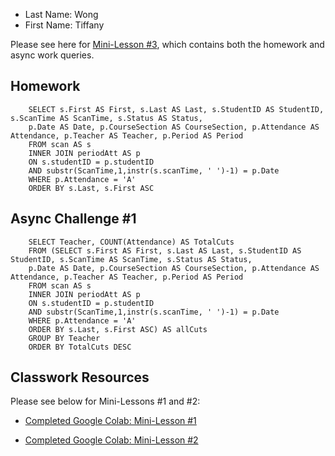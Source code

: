 * Last Name: Wong
* First Name: Tiffany

Please see here for [Mini-Lesson #3](https://colab.research.google.com/drive/1QL9iawHP9_PzozoU5Q504uZuIrIqQxql?usp=sharing), which contains both the homework and async work queries.

## Homework
```
    SELECT s.First AS First, s.Last AS Last, s.StudentID AS StudentID, s.ScanTime AS ScanTime, s.Status AS Status, 
    p.Date AS Date, p.CourseSection AS CourseSection, p.Attendance AS Attendance, p.Teacher AS Teacher, p.Period AS Period
    FROM scan AS s
    INNER JOIN periodAtt AS p
    ON s.studentID = p.studentID
    AND substr(ScanTime,1,instr(s.scanTime, ' ')-1) = p.Date
    WHERE p.Attendance = 'A'
    ORDER BY s.Last, s.First ASC
```

## Async Challenge #1
```
    SELECT Teacher, COUNT(Attendance) AS TotalCuts
    FROM (SELECT s.First AS First, s.Last AS Last, s.StudentID AS StudentID, s.ScanTime AS ScanTime, s.Status AS Status, 
    p.Date AS Date, p.CourseSection AS CourseSection, p.Attendance AS Attendance, p.Teacher AS Teacher, p.Period AS Period
    FROM scan AS s
    INNER JOIN periodAtt AS p
    ON s.studentID = p.studentID
    AND substr(ScanTime,1,instr(s.scanTime, ' ')-1) = p.Date
    WHERE p.Attendance = 'A'
    ORDER BY s.Last, s.First ASC) AS allCuts
    GROUP BY Teacher
    ORDER BY TotalCuts DESC
```

## Classwork Resources
Please see below for Mini-Lessons #1 and #2:
* [Completed Google Colab: Mini-Lesson #1](https://colab.research.google.com/drive/1-CthRPMSb9sf84Q0LYuZHRZU3LTFX9I7?usp=sharing)

* [Completed Google Colab: Mini-Lesson #2](https://colab.research.google.com/drive/1CCcRvx6BRCTjj1QyFGdHsddKB1Gcv1SZ?usp=sharing)